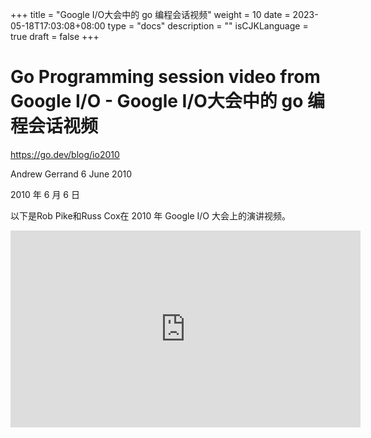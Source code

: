+++
title = "Google I/O大会中的 go 编程会话视频"
weight = 10
date = 2023-05-18T17:03:08+08:00
type = "docs"
description = ""
isCJKLanguage = true
draft = false
+++

# Go Programming session video from Google I/O - Google I/O大会中的 go 编程会话视频

https://go.dev/blog/io2010

Andrew Gerrand
6 June 2010

2010 年 6 月 6 日

以下是Rob Pike和Russ Cox在 2010 年 Google I/O 大会上的演讲视频。

<iframe src="https://www.youtube.com/embed/jgVhBThJdXc" width="560" height="315" frameborder="0" allowfullscreen="" mozallowfullscreen="" webkitallowfullscreen="" style="box-sizing: border-box;"></iframe>

